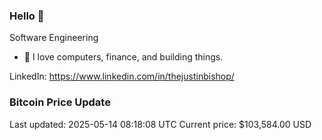 ### Hello 🤙  

Software Engineering

- 🔭 I love computers, finance, and building things.
  
LinkedIn: https://www.linkedin.com/in/thejustinbishop/  










































































### Bitcoin Price Update
Last updated: 2025-05-14 08:18:08 UTC
Current price: $103,584.00 USD
